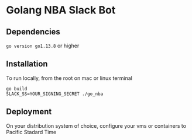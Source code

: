 # Golang NBA Slack Bot

## Dependencies
`go version go1.13.8` or higher

## Installation
To run locally, from the root on mac or linux terminal

```
go build
SLACK_SS=YOUR_SIGNING_SECRET ./go_nba
```

## Deployment
On your distribution system of choice, configure your vms or containers to Pacific Stadard Time